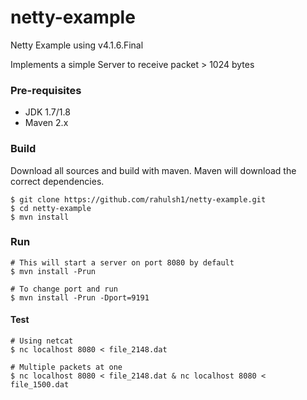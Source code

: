 # netty-example
Netty Example using v4.1.6.Final

Implements a simple Server to receive packet > 1024 bytes

### Pre-requisites
- JDK 1.7/1.8
- Maven 2.x

### Build
Download all sources and build with maven. Maven will download the correct dependencies.

    $ git clone https://github.com/rahulsh1/netty-example.git
    $ cd netty-example
    $ mvn install
    

### Run

    # This will start a server on port 8080 by default
    $ mvn install -Prun
    
    # To change port and run
    $ mvn install -Prun -Dport=9191

#### Test 

    # Using netcat
    $ nc localhost 8080 < file_2148.dat
    
    # Multiple packets at one
    $ nc localhost 8080 < file_2148.dat & nc localhost 8080 < file_1500.dat

